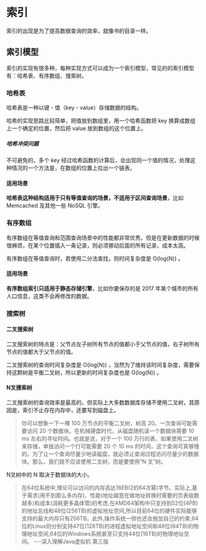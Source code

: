 # 索引

索引的出现是为了提高数据查询的效率，就像书的目录一样。

## 索引模型

索引的实现有很多种，每种实现方式可以成为一个索引模型，常见的的索引模型有：哈希表、有序数组、搜索树。

### 哈希表

哈希表是一种以键 - 值（key - value）存储数据的结构。

哈希的实现思路比较简单，把值放到数组里，用一个哈希函数把 key 换算成数组上一个确定的位置，然后把 value 放到数组的这个位置上。

##### 哈希冲突问题

不可避免的，多个 key 经过哈希函数的计算后，会出现同一个值的情况，处理这种情况的一个方法是，在数组的位置上拉出一个链表。

#### 适用场景

**哈希表这种结构适用于只有等值查询的场景，不适用于区间查询场景**，比如 Memcached 及其他一些 NoSQL 引擎。

### 有序数组

有序数组在等值查询和范围查询场景中的性能都非常优秀。但是在更新数据的时候很麻烦，在某个位置插入一条记录，则必须挪动后面的所有记录，成本太高。

有序数组在等值查询时，若使用二分法查找，则时间复杂度是 O(log(N)) 。

#### 适用场景

**有序数组索引只适用于静态存储引擎**，比如你要保存的是 2017 年某个城市的所有人口信息，这类不会再修改的数据。

### 搜索树

#### 二叉搜索树

二叉搜索树的特点是：父节点左子树所有节点的值都小于父节点的值，右子树所有节点的值都大于父节点的值。

二叉搜索树的查询时间复杂度是 O(log(N)) ，当然为了维持该时间复杂度，需要保持这颗树是平衡二叉树，所以更新的时间复杂度也是 O(log(N)) 。

#### N叉搜索树

二叉搜索树的查询效率是最高的，但实际上大多数数据库存储不使用二叉树，其原因是，索引不止存在内存中，还要写到磁盘上。

> 你可以想象一下一棵 100 万节点的平衡二叉树，树高 20。一次查询可能需要访问 20 个数据块。在机械硬盘时代，从磁盘随机读一个数据块需要 10 ms 左右的寻址时间。也就是说，对于一个 100 万行的表，如果使用二叉树来存储，单独访问一个行可能需要 20 个 10 ms 的时间，这个查询可真够慢的。为了让一个查询尽量少地读磁盘，就必须让查询过程访问尽量少的数据块。那么，我们就不应该使用二叉树，而是要使用“N 叉”树。

N叉树中的 N 取决于数据块的大小。



> 在64位系统中,理论可以访问的内存高达16EB(2的64次幂)字节。实际上,基于需求(用不到那么多内存)、性能(地址越宽在做地址转换时需要的页表级数越多)和成本(消耗更多晶体管)的考虑,在AMD64架构中只支持到52位(4PB)的地址总线和48位(256TB)的虚拟地址空间,所以目前64位的硬件实际能够支持的最大内存只有256TB。此外,操作系统一侧也还会施加自己的约束,64位的Linux则分别支持47位(128TB)的进程虚拟地址空间和46位(64TB)的物理地址空间,64位的Windows系统甚至只支持44位(16TB)的物理地址空间。 ---深入理解Java虚拟机 第三版